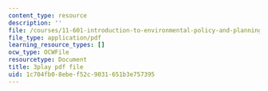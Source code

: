 ```yaml
---
content_type: resource
description: ''
file: /courses/11-601-introduction-to-environmental-policy-and-planning-fall-2016/1c704fb08ebef52c9031651b3e757395_A76FlzncnbU.pdf
file_type: application/pdf
learning_resource_types: []
ocw_type: OCWFile
resourcetype: Document
title: 3play pdf file
uid: 1c704fb0-8ebe-f52c-9031-651b3e757395
---
```

